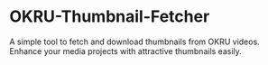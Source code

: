 # OKRU-Thumbnail-Fetcher
A simple tool to fetch and download thumbnails from OKRU videos. Enhance your media projects with attractive thumbnails easily.
